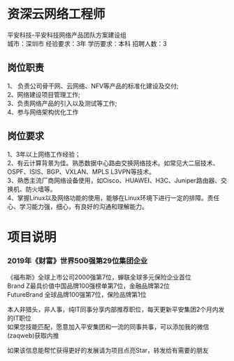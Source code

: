 # 资深云网络工程师
平安科技-平安科技网络产品团队方案建设组  
城市：深圳市 经验要求：3年 学历要求：本科  招聘人数：3

## 岗位职责
1、 负责公司骨干网、云网络、NFV等产品的标准化建设及交付;   
2、网络建设项目管理工作;   
3、负责网络产品的引入以及测试等工作;   
4、参与网络架构优化工作

## 岗位要求
1、3年以上网络工作经验；   
2、有云计算背景为佳。熟悉数据中心路由交换网络技术。如常见大二层技术、OSPF、ISIS、BGP、VXLAN、MPLS L3VPN等技术。   
3、熟悉主流厂商网络设备使用，如Cisco、HUAWEI、H3C、Juniper路由器、交换机、防火墙等。   
4、掌握Linux以及网络功能的使用，能够在Linux环境下进行一定的排障。责任心、学习能力强，细心，有良好的沟通和理解能力。

# 项目说明

### 2019年《财富》世界500强第29位集团企业
《福布斯》全球上市公司2000强第7位，蝉联全球多元保险企业首位  
Brand Z最具价值中国品牌100强榜单第7位，金融品牌第2位  
FutureBrand 全球品牌100强第7位，保险品牌第1位

本人非猎头，非人事，纯IT同事分享内部推荐职位，每天更新平安集团2个月内发的IT职位  
如果您技能匹配，愿意加入平安集团和一流的同事共事，可以添加我的微信(zaqweb)获取内推 

如果该信息能帮忙获得更好的发展请为项目点亮Star，转发给有需要的朋友




